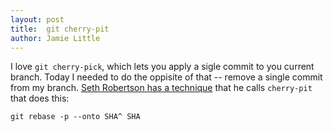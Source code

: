 ```yaml
---
layout: post
title:  git cherry-pit  
author: Jamie Little
---
```


I love `git cherry-pick`, which lets you apply a sigle commit to you current branch. Today I needed to do the
oppisite of that -- remove a single commit from my branch. [Seth Robertson has a technique](https://sethrobertson.github.io/GitFixUm/fixup.html) that he calls `cherry-pit` that does this:

```
git rebase -p --onto SHA^ SHA
```
